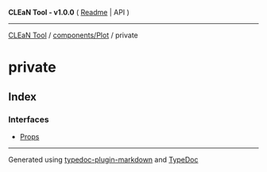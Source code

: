**CLEaN Tool - v1.0.0** ( [Readme](../../../README.md) \| API )

***

[CLEaN Tool](../../../modules.md) / [components/Plot](../README.md) / private

# private

## Index

### Interfaces

- [Props](interfaces/Props.md)

***

Generated using [typedoc-plugin-markdown](https://www.npmjs.com/package/typedoc-plugin-markdown) and [TypeDoc](https://typedoc.org/)
